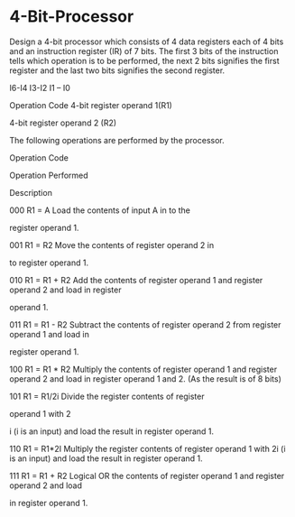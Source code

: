 # 4-Bit-Processor
Design a 4-bit processor which consists of 4 data registers each of 4 bits and an
instruction register (IR) of 7 bits. The first 3 bits of the instruction tells which
operation is to be performed, the next 2 bits signifies the first register and the last
two bits signifies the second register.

I6-I4 I3-I2 I1 – I0

Operation Code 4-bit register
operand 1(R1)

4-bit register
operand 2 (R2)

The following operations are performed by the processor.

Operation
Code

Operation
Performed

Description

000 R1 = A Load the contents of input A in to the

register operand 1.

001 R1 = R2 Move the contents of register operand 2 in

to register operand 1.

010 R1 = R1 + R2 Add the contents of register operand 1
and register operand 2 and load in register

operand 1.

011 R1 = R1 - R2 Subtract the contents of register operand
2 from register operand 1 and load in

register operand 1.

100 R1 = R1 * R2 Multiply the contents of register operand 1
and register operand 2 and load in register
operand 1 and 2. (As the result is of 8 bits)

101 R1 = R1/2i Divide the register contents of register

operand 1 with 2

i (i is an input) and load
the result in register operand 1.

110 R1 = R1*2I Multiply the register contents of register
operand 1 with 2i (i is an input) and load
the result in register operand 1.

111 R1 = R1 + R2 Logical OR the contents of register
operand 1 and register operand 2 and load

in register operand 1.
